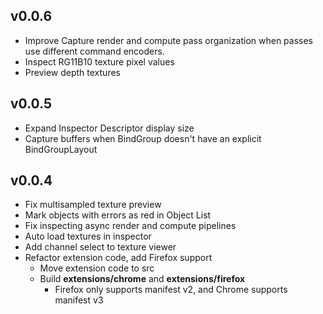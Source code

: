 ## v0.0.6
* Improve Capture render and compute pass organization when passes use different command encoders.
* Inspect RG11B10 texture pixel values
* Preview depth textures

## v0.0.5
* Expand Inspector Descriptor display size
* Capture buffers when BindGroup doesn't have an explicit BindGroupLayout

## v0.0.4
* Fix multisampled texture preview
* Mark objects with errors as red in Object List
* Fix inspecting async render and compute pipelines
* Auto load textures in inspector
* Add channel select to texture viewer
* Refactor extension code, add Firefox support
    * Move extension code to src
    * Build **extensions/chrome** and **extensions/firefox**
        * Firefox only supports manifest v2, and Chrome supports manifest v3

